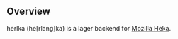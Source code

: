 Overview
--------
herlka (he[rlang]ka) is a lager backend for [Mozilla Heka](https://github.com/mozilla-services/heka).
